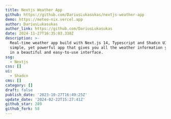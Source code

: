 ```yaml
---
title: Nextjs Weather App
github: https://github.com/DariusLukasukas/nextjs-weather-app
demo: https://meteo-nix.vercel.app
author: DariusLukasukas
author_link: https://github.com/DariusLukasukas
date: 2024-11-27T16:35:03.338Z
description: >-
  Real-time weather app build with Next.js 14, Typescript and Shadcn UI. It's a
  simple, yet powerful app that gives you all the weather information you need,
  in a beautiful and easy-to-use interface.
ssg:
  - Nextjs
css: []
ui:
  - Shadcn
cms: []
category: []
draft: false
publish_date: '2023-10-27T16:49:25Z'
update_date: '2024-02-22T15:27:41Z'
github_star: 289
github_fork: 58
---
```


